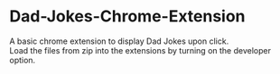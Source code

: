 # Dad-Jokes-Chrome-Extension
A basic chrome extension to display Dad Jokes upon click. <br>
Load the files from zip into the extensions by turning on the developer option.
